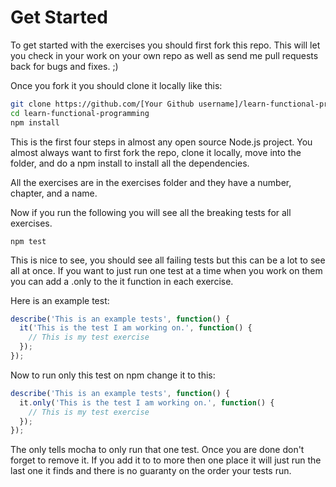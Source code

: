# Get Started

To get started with the exercises you should first fork this repo. This will
let you check in your work on your own repo as well as send me pull requests
back for bugs and fixes. ;)

Once you fork it you should clone it locally like this:

```bash
git clone https://github.com/[Your Github username]/learn-functional-programming.git
cd learn-functional-programming
npm install
```

This is the first four steps in almost any open source Node.js project. You
almost always want to first fork the repo, clone it locally, move into the
folder, and do a npm install to install all the dependencies.

All the exercises are in the exercises folder and they have a number, chapter,
and a name.

Now if you run the following you will see all the breaking tests for all
exercises.

```base
npm test
```

This is nice to see, you should see all failing tests but this can be a lot
to see all at once. If you want to just run one test at a time when you work
on them you can add a .only to the it function in each exercise.

Here is an example test:

```javascript
describe('This is an example tests', function() {
  it('This is the test I am working on.', function() {
    // This is my test exercise
  });
});
```

Now to run only this test on npm change it to this:

```javascript
describe('This is an example tests', function() {
  it.only('This is the test I am working on.', function() {
    // This is my test exercise
  });
});
```

The only tells mocha to only run that one test. Once you are done don't forget
to remove it. If you add it to to more then one place it will just run the last
one it finds and there is no guaranty on the order your tests run.
